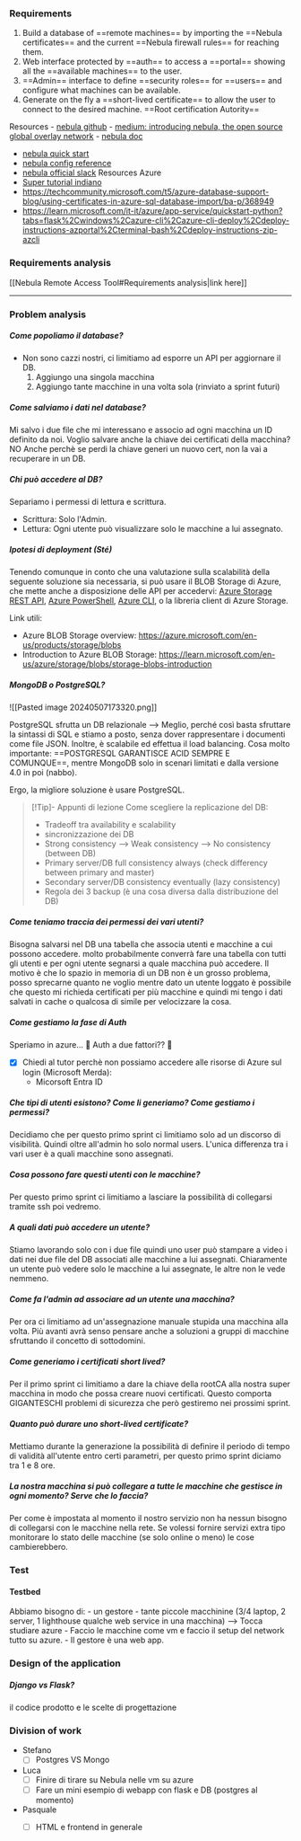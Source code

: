 ### Requirements
1) Build a database of ==remote machines== by importing the ==Nebula certificates== and the current ==Nebula firewall rules== for reaching them.
2) Web interface protected by ==auth== to access a ==portal== showing all the ==available machines== to the user.
3) ==Admin== interface to define ==security roles== for ==users== and configure what machines can be available.
4) Generate on the fly a ==short-lived certificate== to allow the user to connect to the desired machine.
==Root certification Autority==

Resources
- [nebula github](https://github.com/slackhq/nebula)
- [medium: introducing nebula, the open source global overlay network](https://medium.com/several-people-are-coding/introducing-nebula-the-open-source-global-overlay-network-from-slack-884110a5579)
- [nebula doc](https://nebula.defined.net/docs/)
- [nebula quick start](https://nebula.defined.net/docs/guides/quick-start/)
- [nebula config reference](https://nebula.defined.net/docs/config/)
- [nebula official slack](https://join.slack.com/t/nebulaoss/shared_invite/enQtOTA5MDI4NDg3MTg4LTkwY2EwNTI4NzQyMzc0M2ZlODBjNWI3NTY1MzhiOThiMmZlZjVkMTI0NGY4YTMyNjUwMWEyNzNkZTJmYzQxOGU) 
Resources Azure
- [Super tutorial indiano](https://www.youtube.com/watch?v=tDuruX7XSac&t=2464s)
- https://techcommunity.microsoft.com/t5/azure-database-support-blog/using-certificates-in-azure-sql-database-import/ba-p/368949
- https://learn.microsoft.com/it-it/azure/app-service/quickstart-python?tabs=flask%2Cwindows%2Cazure-cli%2Cazure-cli-deploy%2Cdeploy-instructions-azportal%2Cterminal-bash%2Cdeploy-instructions-zip-azcli


### Requirements analysis
[[Nebula Remote Access Tool#Requirements analysis|link here]]

-----

### Problem analysis
##### Come popoliamo il database?
- Non sono cazzi nostri, ci limitiamo ad esporre un API per aggiornare il DB.
	1) Aggiungo una singola macchina
	2) Aggiungo tante macchine in una volta sola (rinviato a sprint futuri)
##### Come salviamo i dati nel database?
Mi salvo i due file che mi interessano e associo ad ogni macchina un ID definito da noi. 
Voglio salvare anche la chiave dei certificati della macchina? NO
Anche perchè se perdi la chiave generi un nuovo cert, non la vai a recuperare in un DB.
##### Chi può accedere al DB?
Separiamo i permessi di lettura e scrittura.
- Scrittura: Solo l'Admin.
- Lettura: Ogni utente può visualizzare solo le macchine a lui assegnato.

##### Ipotesi di deployment (Sté)
Tenendo comunque in conto che una valutazione sulla scalabilità della seguente soluzione sia necessaria, si può usare il BLOB Storage di Azure, che mette anche a disposizione delle API per accedervi: [Azure Storage REST API](https://learn.microsoft.com/en-us/rest/api/storageservices/blob-service-rest-api), [Azure PowerShell](https://learn.microsoft.com/en-us/powershell/module/az.storage), [Azure CLI](https://learn.microsoft.com/en-us/cli/azure/storage), o la libreria client di Azure Storage.

Link utili:
- Azure BLOB Storage overview: https://azure.microsoft.com/en-us/products/storage/blobs
- Introduction to Azure BLOB Storage: https://learn.microsoft.com/en-us/azure/storage/blobs/storage-blobs-introduction

##### MongoDB o PostgreSQL?
![[Pasted image 20240507173320.png]]

PostgreSQL sfrutta un DB relazionale --> Meglio, perché così basta sfruttare la sintassi di SQL e stiamo a posto, senza dover rappresentare i documenti come file JSON. Inoltre, è scalabile ed effettua il load balancing. Cosa molto importante: ==POSTGRESQL GARANTISCE ACID SEMPRE E COMUNQUE==, mentre MongoDB solo in scenari limitati e dalla versione 4.0 in poi (nabbo).

Ergo, la migliore soluzione è usare PostgreSQL.

> [!Tip]- Appunti di lezione
> Come scegliere la replicazione del DB:
> - Tradeoff tra availability e scalability
> - sincronizzazione dei DB
> - Strong consistency --> Weak consistency --> No consistency (between DB)
> - Primary server/DB full consistency always (check differency between primary and master)
> - Secondary server/DB consistency eventually (lazy consistency)
> - Regola dei 3 backup (è una cosa diversa dalla distribuzione del DB)
##### Come teniamo traccia dei permessi dei vari utenti?
Bisogna salvarsi nel DB una tabella che associa utenti e macchine a cui possono accedere.
molto probabilmente converrà fare una tabella con tutti gli utenti e per ogni utente segnarsi a quale macchina può accedere. Il motivo è che lo spazio in memoria di un DB non è un grosso problema, posso sprecarne quanto ne voglio mentre dato un utente loggato è possibile che questo mi richieda certificati per più macchine e quindi mi tengo i dati salvati in cache o qualcosa di simile per velocizzare la cosa.
##### Come gestiamo la fase di Auth
Speriamo in azure... 🤞
Auth a due fattori?? 👀
- [x] Chiedi al tutor perchè non possiamo accedere alle risorse di Azure sul login (Microsoft Merda):
	- Micorsoft Entra ID
##### Che tipi di utenti esistono? Come li generiamo? Come gestiamo i permessi?
Decidiamo che per questo primo sprint ci limitiamo solo ad un discorso di visibilità.
Quindi oltre all'admin ho solo normal users. L'unica differenza tra i vari user è a quali macchine sono assegnati.
##### Cosa possono fare questi utenti con le macchine?
Per questo primo sprint ci limitiamo a lasciare la possibilità di collegarsi tramite ssh poi vedremo.
##### A quali dati può accedere un utente?
Stiamo lavorando solo con i due file quindi uno user può stampare a video i dati nei due file del DB associati alle macchine a lui assegnati.
Chiaramente un utente può vedere solo le macchine a lui assegnate, le altre non le vede nemmeno.
##### Come fa l'admin ad associare ad un utente una macchina?
Per ora ci limitiamo ad un'assegnazione manuale stupida una macchina alla volta. Più avanti avrà senso pensare anche a soluzioni a gruppi di macchine sfruttando il concetto di sottodomini.
##### Come generiamo i certificati short lived?
Per il primo sprint ci limitiamo a dare la chiave della rootCA alla nostra super macchina in modo che possa creare nuovi certificati. Questo comporta GIGANTESCHI problemi di sicurezza che però gestiremo nei prossimi sprint.
##### Quanto può durare uno short-lived certificate?
Mettiamo durante la generazione la possibilità di definire il periodo di tempo di validità all'utente entro certi parametri, per questo primo sprint diciamo tra 1 e 8 ore.
##### La nostra macchina si può collegare a tutte le macchine che gestisce in ogni momento? Serve che lo faccia?
Per come è impostata al momento il nostro servizio non ha nessun bisogno di collegarsi con le macchine nella rete. Se volessi fornire servizi extra tipo monitorare lo stato delle macchine (se solo online o meno) le cose cambierebbero.

### Test
#### Testbed
Abbiamo bisogno di:
	- un gestore
	- tante piccole macchinine (3/4 laptop, 2 server, 1 lighthouse qualche web service in una macchina)
		--> Tocca studiare azure
			- Faccio le macchine come vm e faccio il setup del network tutto su azure.
			- Il gestore è una web app.

### Design of the application
##### Django vs Flask?
il codice prodotto e le scelte di progettazione


### Division of work
- Stefano
	- [ ] Postgres VS Mongo
- Luca
	- [ ] Finire di tirare su Nebula nelle vm su azure
	- [ ] Fare un mini esempio di webapp con flask e DB (postgres al momento)
- Pasquale
	- [ ] HTML e frontend in generale




